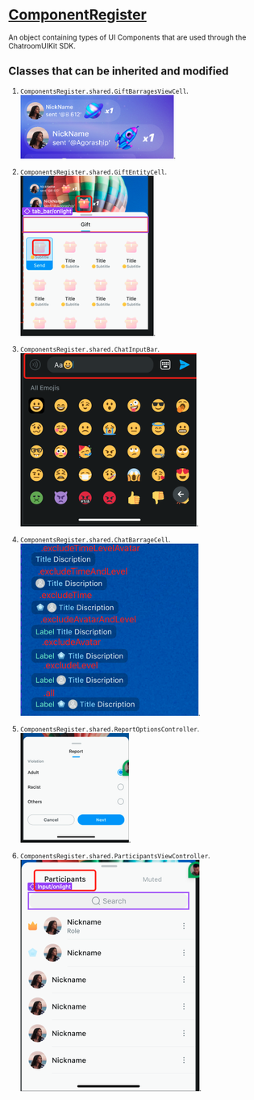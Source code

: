 # [ComponentRegister](https://github.com/zjc19891106/ChatroomUIKit/blob/main/Sources/ChatroomUIKit/Classes/UI/Core/UIKit/Utils/ComponentsRegister.swift)

An object containing types of UI Components that are used through the ChatroomUIKit SDK.

## Classes that can be inherited and modified

1. ``ComponentsRegister.shared.GiftBarragesViewCell``.![Schematic diagram](giftBarrage.png).


2. ``ComponentsRegister.shared.GiftEntityCell``.![Schematic diagram](giftPlaceHolder.png).


3. ``ComponentsRegister.shared.ChatInputBar``.![Schematic diagram](inputBar.png).


4. ``ComponentsRegister.shared.ChatBarrageCell``.![Schematic diagram](custom%20chat%20barrage.png).


5. ``ComponentsRegister.shared.ReportOptionsController``.![Schematic diagram](report.png).


6. ``ComponentsRegister.shared.ParticipantsViewController``.![Schematic diagram](pageContainerTitleBarItemWidth.png).
